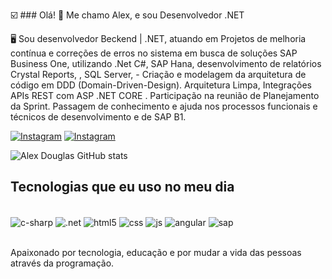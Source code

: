 
☑️ ### Olá! 👋 Me chamo Alex, e sou Desenvolvedor .NET

🖥️  Sou desenvolvedor Beckend | .NET, atuando em Projetos de
melhoria contínua e correções de erros no sistema em busca de soluções SAP Business
One, utilizando .Net C#, SAP Hana, desenvolvimento de relatórios
Crystal Reports, , SQL Server, - Criação e modelagem da
arquitetura de código em DDD (Domain-Driven-Design).
Arquitetura Limpa, Integrações APIs REST com ASP .NET CORE . Participação na reunião
de Planejamento da Sprint. Passagem de conhecimento e ajuda
nos processos funcionais e técnicos de desenvolvimento e de SAP
B1.

[![Instagram](https://img.shields.io/badge/Instagram-E4405F?style=for-the-badge&logo=instagram&logoColor=white)](https://www.instagram.com/alexdoug83/)
[![Instagram](https://img.shields.io/badge/Instagram-E4405F?style=for-the-badge&logo=instagram&logoColor=white)](https://www.instagram.com/pontto_virgula/)


![Alex Douglas GitHub stats](https://github-readme-stats.vercel.app/api?username=AlexDoug33&show_icons=true&theme=dark)

## Tecnologias que eu uso no meu dia 

<div style="display: inline_block"><br>
<img align="center"  alt="c-sharp" src="https://img.shields.io/badge/C%23-239120?style=for-the-badge&logo=c-sharp&logoColor=white" />
<img align="center"  alt=".net" src=	https://img.shields.io/badge/.NET-5C2D91?style=for-the-badge&logo=.net&logoColor=white />
<img align="center"  alt="html5" src="https://img.shields.io/badge/HTML5-E34F26?style=for-the-badge&logo=html5&logoColor=white" />
<img align="center"  alt="css" src="https://img.shields.io/badge/CSS3-1572B6?style=for-the-badge&logo=css3&logoColor=white" />
<img align="center"  alt="js" src="https://img.shields.io/badge/JavaScript-323330?style=for-the-badge&logo=javascript&logoColor=F7DF1E" />
<img align="center"  alt="angular" src="https://img.shields.io/badge/Angular-DD0031?style=for-the-badge&logo=angular&logoColor=white" />
<img align="center"  alt="sap" src=https://img.shields.io/badge/SAP-0FAAFF?style=for-the-badge&logo=sap&logoColor=white />
</div></br>

Apaixonado por tecnologia, educação e por mudar a vida das pessoas através da programação.



